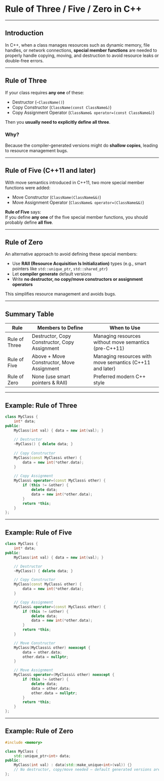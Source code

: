 # Rule of Three / Five / Zero in C++

---

## Introduction

In C++, when a class manages resources such as dynamic memory, file handles, or network connections, **special member functions** are needed to properly handle copying, moving, and destruction to avoid resource leaks or double-free errors.

---

## Rule of Three

If your class requires **any one** of these:

- Destructor (`~ClassName()`)
- Copy Constructor (`ClassName(const ClassName&)`)
- Copy Assignment Operator (`ClassName& operator=(const ClassName&)`)

Then you **usually need to explicitly define all three**.

### Why?

Because the compiler-generated versions might do **shallow copies**, leading to resource management bugs.

---

## Rule of Five (C++11 and later)

With move semantics introduced in C++11, two more special member functions were added:

- Move Constructor (`ClassName(ClassName&&)`)
- Move Assignment Operator (`ClassName& operator=(ClassName&&)`)

**Rule of Five** says:  
If you define **any one** of the five special member functions, you should probably define **all five**.

---

## Rule of Zero

An alternative approach to avoid defining these special members:

- Use **RAII (Resource Acquisition Is Initialization)** types (e.g., smart pointers like `std::unique_ptr`, `std::shared_ptr`)
- Let **compiler generate** default versions
- Write **no destructor, no copy/move constructors or assignment operators**

This simplifies resource management and avoids bugs.

---

## Summary Table

| Rule            | Members to Define                                  | When to Use                      |
|-----------------|--------------------------------------------------|---------------------------------|
| Rule of Three   | Destructor, Copy Constructor, Copy Assignment    | Managing resources without move semantics (pre-C++11) |
| Rule of Five    | Above + Move Constructor, Move Assignment        | Managing resources with move semantics (C++11 and later) |
| Rule of Zero    | None (use smart pointers & RAII)                  | Preferred modern C++ style      |

---

## Example: Rule of Three

```cpp
class MyClass {
    int* data;
public:
    MyClass(int val) { data = new int(val); }
    
    // Destructor
    ~MyClass() { delete data; }
    
    // Copy Constructor
    MyClass(const MyClass& other) {
        data = new int(*other.data);
    }
    
    // Copy Assignment
    MyClass& operator=(const MyClass& other) {
        if (this != &other) {
            delete data;
            data = new int(*other.data);
        }
        return *this;
    }
};
````

---

## Example: Rule of Five

```cpp
class MyClass {
    int* data;
public:
    MyClass(int val) { data = new int(val); }

    // Destructor
    ~MyClass() { delete data; }

    // Copy Constructor
    MyClass(const MyClass& other) {
        data = new int(*other.data);
    }

    // Copy Assignment
    MyClass& operator=(const MyClass& other) {
        if (this != &other) {
            delete data;
            data = new int(*other.data);
        }
        return *this;
    }

    // Move Constructor
    MyClass(MyClass&& other) noexcept {
        data = other.data;
        other.data = nullptr;
    }

    // Move Assignment
    MyClass& operator=(MyClass&& other) noexcept {
        if (this != &other) {
            delete data;
            data = other.data;
            other.data = nullptr;
        }
        return *this;
    }
};
```

---

## Example: Rule of Zero

```cpp
#include <memory>

class MyClass {
    std::unique_ptr<int> data;
public:
    MyClass(int val) : data(std::make_unique<int>(val)) {}
    // No destructor, copy/move needed — default generated versions are fine
};
```